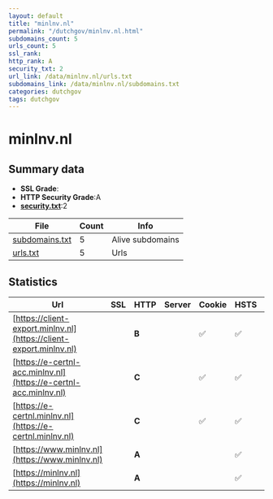 ```yaml
---
layout: default
title: "minlnv.nl"
permalink: "/dutchgov/minlnv.nl.html"
subdomains_count: 5
urls_count: 5
ssl_rank: 
http_rank: A
security_txt: 2
url_link: /data/minlnv.nl/urls.txt
subdomains_link: /data/minlnv.nl/subdomains.txt
categories: dutchgov
tags: dutchgov
---
```



# minlnv.nl
## Summary data


 - **SSL Grade**:
 - **HTTP Security Grade**:A
 - **[security.txt](https://www.digitaleoverheid.nl/nieuws/standaard-security-txt-nu-verplicht-voor-overheid/)**:2


| File       | Count | Info |
|------------|-------|------|
|[subdomains.txt](/DutchGovScope/data/minlnv.nl/subdomains.txt)|5|Alive subdomains|
|[urls.txt](/DutchGovScope/data/minlnv.nl/urls.txt)|5|Urls|


## Statistics


| Url | SSL | HTTP | Server | Cookie | HSTS | CORS | CTO | CSP | XFO | XXP | RP |FP| Tech |Title |
|--------|-------|-------|------|------|------|------|------|------|------|------|------|------|------|------|
|[https://client-export.minlnv.nl](https://client-export.minlnv.nl)| | **B**||:white_check_mark: |:white_check_mark: | | | | :white_check_mark: | | :white_check_mark: | |HSTS|Error 404--Not F...|
|[https://e-certnl-acc.minlnv.nl](https://e-certnl-acc.minlnv.nl)| | **C**||:white_check_mark: |:white_check_mark: | | | | | | :white_check_mark: | |||
|[https://e-certnl.minlnv.nl](https://e-certnl.minlnv.nl)| | **C**||:white_check_mark: |:white_check_mark: | | | | | | :white_check_mark: | |||
|[https://www.minlnv.nl](https://www.minlnv.nl)| | **A**|| |:white_check_mark: | | |:warning: | :white_check_mark: | :white_check_mark: | :white_check_mark: | |||
|[https://minlnv.nl](https://minlnv.nl)| | **A**|| |:white_check_mark: | | |:warning: | :white_check_mark: | :white_check_mark: | :white_check_mark: | |||


